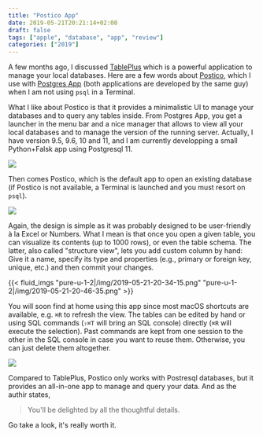 ```yaml
---
title: "Postico App"
date: 2019-05-21T20:21:14+02:00
draft: false
tags: ["apple", "database", "app", "review"]
categories: ["2019"]
---
```


A few months ago, I discussed [TablePlus](/post/tableplus-app) which is a powerful application to manage your local databases. Here are a few words about [Postico](https://eggerapps.at/postico/), which I use with [Postgres App](https://postgresapp.com) (both applications are developed by the same guy) when I am not using `psql` in a Terminal.

What I like about Postico is that it provides a minimalistic UI to manage your databases and to query any tables inside. From Postgres App, you get a launcher in the menu bar and a nice manager that allows to view all your local databases and to manage the version of the running server. Actually, I have version 9.5, 9.6, 10 and 11, and I am currently developping a small Python+Falsk app using Postgresql 11.

![](/img/2019-05-21-20-27-20.png)

Then comes Postico, which is the default app to open an existing database (if Postico is not available, a Terminal is launched and you must resort on `psql`).

![](/img/2019-05-21-20-33-09.png)

Again, the design is simple as it was probably designed to be user-friendly à la Excel or Numbers. What I mean is that once you open a given table, you can visualize its contents (up to 1000 rows), or even the table schema. The latter, also called "structure view", lets you add custom column by hand: Give it a name, specify its type and properties (e.g., primary or foreign key, unique, etc.) and then commit your changes.

{{< fluid_imgs
  "pure-u-1-2|/img/2019-05-21-20-34-15.png"
  "pure-u-1-2|/img/2019-05-21-20-46-35.png" >}}

You will soon find at home using this app since most macOS shortcuts are available, e.g. `⌘R` to refresh the view. The tables can be edited by hand or using SQL commands (`⇧⌘T` will bring an SQL console) directly (`⌘R` will execute the selection). Past commands are kept from one session to the other in the SQL console in case you want to reuse them. Otherwise, you can just delete them altogether.

![](/img/2019-05-21-20-45-41.png)

Compared to TablePlus, Postico only works with Postresql databases, but it provides an all-in-one app to manage and query your data. And as the authir states,

> You'll be delighted by all the thoughtful details.

Go take a look, it's really worth it.
